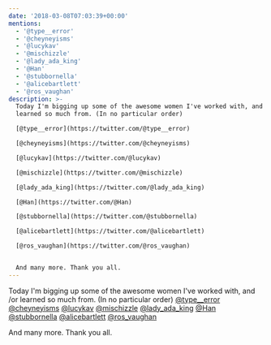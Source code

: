 ```yaml
---
date: '2018-03-08T07:03:39+00:00'
mentions:
  - '@type__error'
  - '@cheyneyisms'
  - '@lucykav'
  - '@mischizzle'
  - '@lady_ada_king'
  - '@Han'
  - '@stubbornella'
  - '@alicebartlett'
  - '@ros_vaughan'
description: >-
  Today I'm bigging up some of the awesome women I've worked with, and /or
  learned so much from. (In no particular order)

  [@type__error](https://twitter.com/@type__error)

  [@cheyneyisms](https://twitter.com/@cheyneyisms)

  [@lucykav](https://twitter.com/@lucykav)

  [@mischizzle](https://twitter.com/@mischizzle)

  [@lady_ada_king](https://twitter.com/@lady_ada_king) 

  [@Han](https://twitter.com/@Han)

  [@stubbornella](https://twitter.com/@stubbornella)

  [@alicebartlett](https://twitter.com/@alicebartlett)

  [@ros_vaughan](https://twitter.com/@ros_vaughan)


  And many more. Thank you all.
---
```

Today I'm bigging up some of the awesome women I've worked with, and /or learned so much from. (In no particular order)
[@type__error](https://twitter.com/@type__error)
[@cheyneyisms](https://twitter.com/@cheyneyisms)
[@lucykav](https://twitter.com/@lucykav)
[@mischizzle](https://twitter.com/@mischizzle)
[@lady_ada_king](https://twitter.com/@lady_ada_king) 
[@Han](https://twitter.com/@Han)
[@stubbornella](https://twitter.com/@stubbornella)
[@alicebartlett](https://twitter.com/@alicebartlett)
[@ros_vaughan](https://twitter.com/@ros_vaughan)

And many more. Thank you all.

